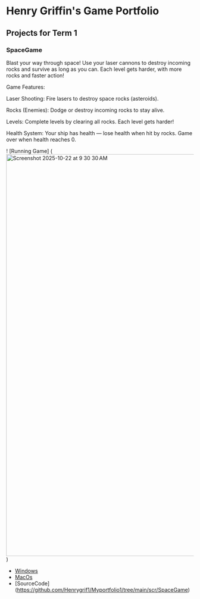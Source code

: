 # Henry Griffin's Game Portfolio

## Projects for Term 1

### SpaceGame

Blast your way through space! Use your laser cannons to destroy incoming rocks and survive as long as you can. Each level gets harder, with more rocks and faster action!

 Game Features:

Laser Shooting: Fire lasers to destroy space rocks (asteroids).

Rocks (Enemies): Dodge or destroy incoming rocks to stay alive.

Levels: Complete levels by clearing all rocks. Each level gets harder!

Health System: Your ship has health — lose health when hit by rocks. Game over when health reaches 0.


! [Running Game] (<img width="1920" height="1080" alt="Screenshot 2025-10-22 at 9 30 30 AM" src="https://github.com/user-attachments/assets/dbf2ba77-3fe4-4a90-8b08-9f66d0f41f37" />)

* [Windows](https://github.com/Henrygrif1/Myportfolio1/blob/main/scr/windows-amd64.zip)
* [MacOs](https://github.com/Henrygrif1/Myportfolio1/blob/main/scr/macos-x86_64.zip)
* [SourceCode] (https://github.com/Henrygrif1/Myportfolio1/tree/main/scr/SpaceGame)
